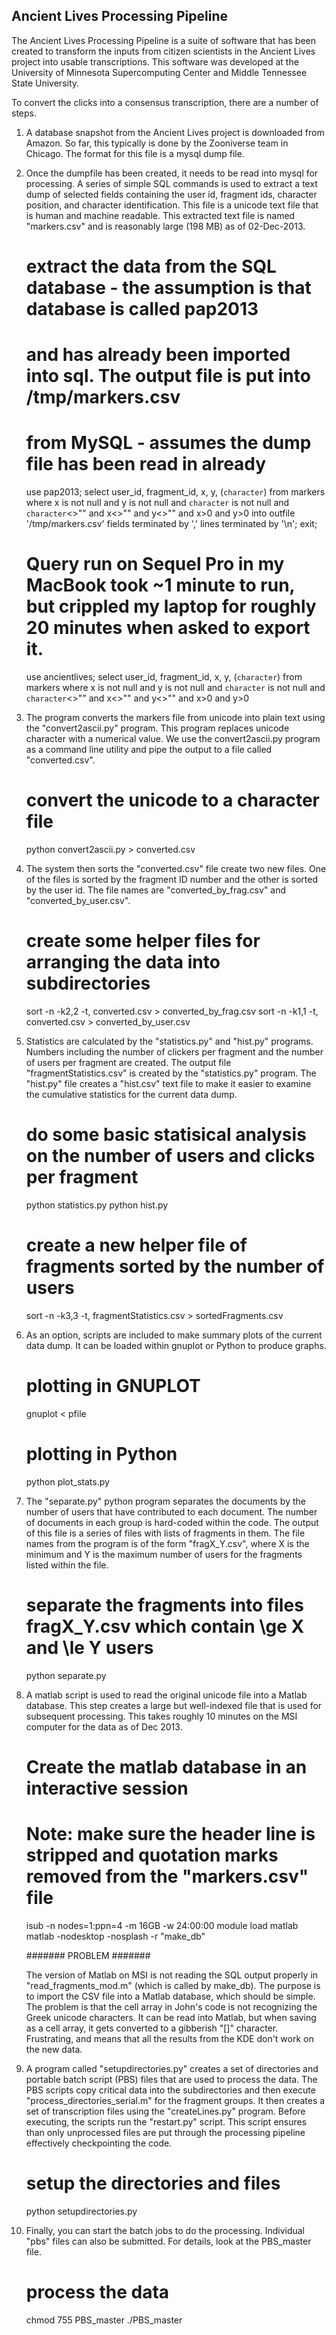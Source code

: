 Ancient Lives Processing Pipeline
-----------------------------------

The Ancient Lives Processing Pipeline is a suite of software that has been created to transform the inputs from citizen scientists in the Ancient Lives project into usable transcriptions.   This software was developed at the University of Minnesota Supercomputing Center and Middle Tennessee State University.

To convert the clicks into a consensus transcription, there are a number of steps.   

1) A database snapshot from the Ancient Lives project is downloaded from Amazon. So far, this typically is done by the Zooniverse team in Chicago.   The format for this file is a mysql dump file. 



2) Once the dumpfile has been created, it needs to be read into mysql for processing.   A series of simple SQL commands is used to extract a text dump of selected fields containing the user id, fragment ids, character position, and character identification.   This file is a unicode text file that is human and machine readable.   This extracted text file is named "markers.csv" and is reasonably large (198 MB) as of 02-Dec-2013.

	# extract the data from the SQL database - the assumption is that database is called pap2013 
	# and has already been imported into sql.   The output file is put into /tmp/markers.csv
	
	# from MySQL - assumes the dump file has been read in already
	use pap2013;
	select user_id, fragment_id, x, y, (`character`) from markers where x is not null and y is not null and `character` is not null and `character`<>"" and x<>"" and y<>"" and x>0 and y>0
	into outfile '/tmp/markers.csv'
	fields terminated by ','
	lines terminated by '\n';
	exit;

    # Query run on Sequel Pro in my MacBook took ~1 minute to run, but crippled my laptop for roughly 20 minutes when asked to export it. 

    use ancientlives;
	select user_id, fragment_id, x, y, (`character`) from markers where x is not null and y is not null and `character` is not null and `character`<>"" and x<>"" and y<>"" and x>0 and y>0


3) The program converts the markers file from unicode into plain text using the "convert2ascii.py" program.   This program replaces unicode character with a numerical value.  We use the convert2ascii.py program as a command line utility and pipe the output to a file called "converted.csv".


	# convert the unicode to a character file
	python convert2ascii.py > converted.csv



4) The system then sorts the "converted.csv" file create two new files.   One of the files is sorted by the fragment ID number and the other is sorted by the user id.   The file names are "converted_by_frag.csv" and "converted_by_user.csv".   


	# create some helper files for arranging the data into subdirectories
	sort -n -k2,2 -t,  converted.csv > converted_by_frag.csv
	sort -n -k1,1 -t,  converted.csv > converted_by_user.csv



5) Statistics are calculated by the "statistics.py" and "hist.py" programs.   Numbers including the number of clickers per fragment and the number of users per fragment are created.   The output file "fragmentStatistics.csv" is created by the "statistics.py" program.   The "hist.py" file creates a "hist.csv" text file to make it easier to examine the cumulative statistics for the current data dump.


	# do some basic statisical analysis on the number of users and clicks per fragment
	python statistics.py
	python hist.py
	
	# create a new helper file of fragments sorted by the number of users
	sort -n -k3,3 -t, fragmentStatistics.csv > sortedFragments.csv 




6) As an option, scripts are included to make summary plots of the current data dump.   It can be loaded within gnuplot or Python to produce graphs.

	# plotting in GNUPLOT
	gnuplot < pfile

    # plotting in Python
    python plot_stats.py
	
	
	
	
7) The "separate.py" python program separates the documents by the number of users that have contributed to each document.   The number of documents in each group is hard-coded within the code.   The output of this file is a series of files with lists of fragments in them.  The file names from the program is of the form "fragX_Y.csv", where X is the minimum and Y is the maximum number of users for the fragments listed within the file.   


	# separate the fragments into files fragX_Y.csv which contain \ge X and \le Y users
	python separate.py




8) A matlab script is used to read the original unicode file into a Matlab database.   This step creates a large but well-indexed file that is used for subsequent processing.   This takes roughly 10 minutes on the MSI computer for the data as of Dec 2013. 

	# Create the matlab database in an interactive session

    # Note: make sure the header line is stripped and quotation marks removed from the "markers.csv" file

    isub -n nodes=1:ppn=4 -m 16GB -w 24:00:00
	module load matlab
	matlab -nodesktop -nosplash -r "make_db"

    ####### PROBLEM #######

    The version of Matlab on MSI is not reading the SQL output properly in "read_fragments_mod.m" (which is called by make_db). The purpose is to import the CSV file into a Matlab database, which should be simple. The problem is that the cell array in John's code is not recognizing the Greek unicode characters. It can be read into Matlab, but when saving as a cell array, it gets converted to a gibberish "[]" character. Frustrating, and means that all the results from the KDE don't work on the new data. 

9) A program called "setupdirectories.py" creates a set of directories and portable batch script (PBS) files that are used to process the data.   The PBS scripts copy critical data into the subdirectories and then execute "process_directories_serial.m" for the fragment groups.   It then creates a set of transcription files using the "createLines.py" program.   Before executing, the scripts run the "restart.py" script.  This script ensures than only unprocessed files are put through the processing pipeline effectively checkpointing the code.


	# setup the directories and files
	python setupdirectories.py


10) Finally, you can start the batch jobs to do the processing.   Individual "pbs" files can also be submitted.   For details, look at the PBS_master file.


	# process the data
	chmod 755 PBS_master
	./PBS_master
 
